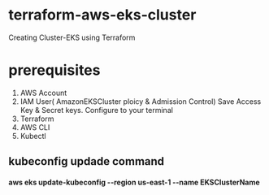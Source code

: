 # terraform-aws-eks-cluster

Creating Cluster-EKS using Terraform

# prerequisites
1. AWS Account
2. IAM User( AmazonEKSCluster ploicy & Admission Control) Save Access Key & Secret keys. Configure to your terminal
3. Terraform
4. AWS CLI
5. Kubectl
## kubeconfig updade command
#### aws eks update-kubeconfig --region us-east-1 --name EKSClusterName



